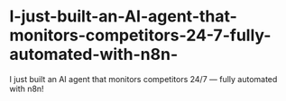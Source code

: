 # I-just-built-an-AI-agent-that-monitors-competitors-24-7-fully-automated-with-n8n-
I just built an AI agent that monitors competitors 24/7 — fully automated with n8n!
